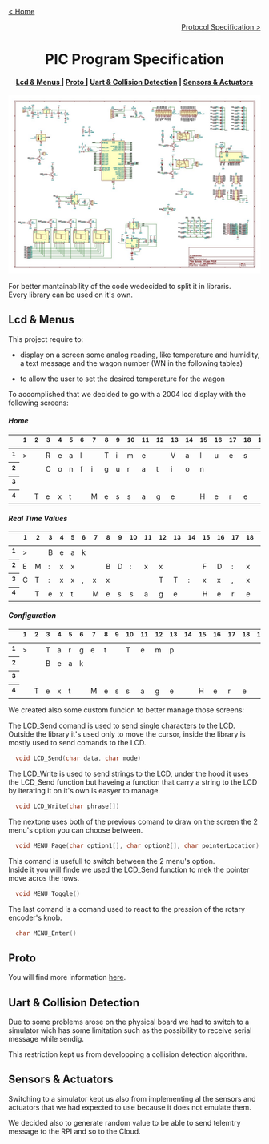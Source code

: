 [< Home](../README.md)

[<p align="right">Protocol Specification ></p>](../Protocol/README.md)

**<h1 align="center">PIC Program Specification</h1>**

<div align="center">  
<h4>
    <a href="#lcd--menus"> Lcd & Menus </a>
  | <a href="#proto"> Proto </a>
  | <a href="#uart--collision-detection"> Uart & Collision Detection</a>
  | <a href="#sensors--actuators"> Sensors & Actuators </a>
</h4>
</div>

<div align="center">
<a href="./Docs/Schema.pdf"><img src="../Images/BoardSchema.jpg" alt="Board schema" width=600></a>
</div>

For better mantainability of the code wedecided to split it in libraris.   
Every library can be used on it's own.

## **Lcd & Menus**

This project require to:

* display on a screen some analog reading, like temperature and humidity, a text message and the wagon number (WN in the following tables)

* to allow the user to set the desired temperature for the wagon

To accomplished that we decided to go with a 2004 lcd display with the following screens:

#### *Home*

<div align="center">
<table>
<thead>
<tr>
<th></th>
<th><sup>1 </sup></th>
<th><sup>2 </sup></th>
<th><sup>3 </sup></th>
<th><sup>4 </sup></th>
<th><sup>5 </sup></th>
<th><sup>6 </sup></th>
<th><sup>7 </sup></th>
<th><sup>8 </sup></th>
<th><sup>9 </sup></th>
<th><sup>10 </sup></th>
<th><sup>11 </sup></th>
<th><sup>12 </sup></th>
<th><sup>13 </sup></th>
<th><sup>14 </sup></th>
<th><sup>15 </sup></th>
<th><sup>16 </sup></th>
<th><sup>17 </sup></th>
<th><sup>18 </sup></th>
<th><sup>19 </sup></th>
<th><sup>20 </sup></th>
</tr>
</thead>
<tbody>
<tr>
<th><sup>1</sup></th>
<td>&gt;</td>
<td></td>
<td>R</td>
<td>e</td>
<td>a</td>
<td>l</td>
<td></td>
<td>T</td>
<td>i</td>
<td>m</td>
<td>e</td>
<td></td>
<td>V</td>
<td>a</td>
<td>l</td>
<td>u</td>
<td>e</td>
<td>s</td>
<td></td>
<td></td>
</tr>
<tr>
<th><sup>2</sup></th>
<td></td>
<td></td>
<td>C</td>
<td>o</td>
<td>n</td>
<td>f</td>
<td>i</td>
<td>g</td>
<td>u</td>
<td>r</td>
<td>a</td>
<td>t</td>
<td>i</td>
<td>o</td>
<td>n</td>
<td></td>
<td></td>
<td></td>
<td></td>
<td></td>
</tr>
<tr>
<th><sup>3</sup></th>
<td></td>
<td></td>
<td></td>
<td></td>
<td></td>
<td></td>
<td></td>
<td></td>
<td></td>
<td></td>
<td></td>
<td></td>
<td></td>
<td></td>
<td></td>
<td></td>
<td></td>
<td></td>
<td></td>
<td></td>
</tr>
<tr>
<th><sup>4</sup></th>
<td></td>
<td>T</td>
<td>e</td>
<td>x</td>
<td>t</td>
<td></td>
<td>M</td>
<td>e</td>
<td>s</td>
<td>s</td>
<td>a</td>
<td>g</td>
<td>e</td>
<td></td>
<td>H</td>
<td>e</td>
<td>r</td>
<td>e</td>
<td></td>
<td></td>
</tr>
</tbody>
</table>
</div>

#### *Real Time Values*

<div align="center">
<table>
<thead>
<tr>
<th></th>
<th><sup>1 </sup></th>
<th><sup>2 </sup></th>
<th><sup>3 </sup></th>
<th><sup>4 </sup></th>
<th><sup>5 </sup></th>
<th><sup>6 </sup></th>
<th><sup>7 </sup></th>
<th><sup>8 </sup></th>
<th><sup>9 </sup></th>
<th><sup>10 </sup></th>
<th><sup>11 </sup></th>
<th><sup>12 </sup></th>
<th><sup>13 </sup></th>
<th><sup>14 </sup></th>
<th><sup>15 </sup></th>
<th><sup>16 </sup></th>
<th><sup>17 </sup></th>
<th><sup>18 </sup></th>
<th><sup>19 </sup></th>
<th><sup>20 </sup></th>
</tr>
</thead>
<tbody>
<tr>
<th><sup>1</sup></th>
<td>&gt;</td>
<td></td>
<td>B</td>
<td>e</td>
<td>a</td>
<td>k</td>
<td></td>
<td></td>
<td></td>
<td></td>
<td></td>
<td></td>
<td></td>
<td></td>
<td></td>
<td></td>
<td></td>
<td></td>
<td></td>
<td></td>
</tr>
<!--
EM:xx  BD:xx  FD:xx 
-->
<tr>
<th><sup>2</sup></th>
<td>E</td>
<td>M</td>
<td>:</td>
<td>x</td>
<td>x</td>
<td></td>
<td></td>
<td>B</td>
<td>D</td>
<td>:</td>
<td>x</td>
<td>x</td>
<td></td>
<td></td>
<td>F</td>
<td>D</td>
<td>:</td>
<td>x</td>
<td>x</td>
<td></td>
</tr>
<!--
CT:xx,xx   TT:xx,xx
-->
<tr>
<th><sup>3</sup></th>
<td>C</td>
<td>T</td>
<td>:</td>
<td>x</td>
<td>x</td>
<td>,</td>
<td>x</td>
<td>x</td>
<td></td>
<td></td>
<td></td>
<td>T</td>
<td>T</td>
<td>:</td>
<td>x</td>
<td>x</td>
<td>,</td>
<td>x</td>
<td>x</td>
<td></td>
</tr>
<tr>
<th><sup>4</sup></th>
<td></td>
<td>T</td>
<td>e</td>
<td>x</td>
<td>t</td>
<td></td>
<td>M</td>
<td>e</td>
<td>s</td>
<td>s</td>
<td>a</td>
<td>g</td>
<td>e</td>
<td></td>
<td>H</td>
<td>e</td>
<td>r</td>
<td>e</td>
<td></td>
<td></td>
</tr>
</tbody>
</table>

</div>

#### *Configuration*

<div align="center">
<table>
<thead>
<tr>
<th></th>
<th><sup>1 </sup></th>
<th><sup>2 </sup></th>
<th><sup>3 </sup></th>
<th><sup>4 </sup></th>
<th><sup>5 </sup></th>
<th><sup>6 </sup></th>
<th><sup>7 </sup></th>
<th><sup>8 </sup></th>
<th><sup>9 </sup></th>
<th><sup>10 </sup></th>
<th><sup>11 </sup></th>
<th><sup>12 </sup></th>
<th><sup>13 </sup></th>
<th><sup>14 </sup></th>
<th><sup>15 </sup></th>
<th><sup>16 </sup></th>
<th><sup>17 </sup></th>
<th><sup>18 </sup></th>
<th><sup>19 </sup></th>
<th><sup>20 </sup></th>
</tr>
</thead>
<tbody>
<tr>
<th><sup>1</sup></th>
<td>&gt;</td>
<td></td>
<td>T</td>
<td>a</td>
<td>r</td>
<td>g</td>
<td>e</td>
<td>t</td>
<td></td>
<td>T</td>
<td>e</td>
<td>m</td>
<td>p</td>
<td></td>
<td></td>
<td></td>
<td></td>
<td></td>
<td></td>
<td></td>
</tr>
<tr>
<th><sup>2</sup></th>
<td></td>
<td></td>
<td>B</td>
<td>e</td>
<td>a</td>
<td>k</td>
<td></td>
<td></td>
<td></td>
<td></td>
<td></td>
<td></td>
<td></td>
<td></td>
<td></td>
<td></td>
<td></td>
<td></td>
<td></td>
<td></td>
</tr>
<tr>
<th><sup>3</sup></th>
<td></td>
<td></td>
<td></td>
<td></td>
<td></td>
<td></td>
<td></td>
<td></td>
<td></td>
<td></td>
<td></td>
<td></td>
<td></td>
<td></td>
<td></td>
<td></td>
<td></td>
<td></td>
<td></td>
<td></td>
</tr>
<tr>
<th><sup>4</sup></th>
<td></td>
<td>T</td>
<td>e</td>
<td>x</td>
<td>t</td>
<td></td>
<td>M</td>
<td>e</td>
<td>s</td>
<td>s</td>
<td>a</td>
<td>g</td>
<td>e</td>
<td></td>
<td>H</td>
<td>e</td>
<td>r</td>
<td>e</td>
<td></td>
<td></td>
</tr>
</tbody>
</table>

</div>

We created also some custom funcion to better manage those screens:

The LCD_Send comand is used to send single characters to the LCD.   
Outside the library it's used only to move the cursor, inside the library is mostly used to send comands to the LCD.

``` C
  void LCD_Send(char data, char mode)
```

The LCD_Write is used to send strings to the LCD, under the hood it uses the LCD_Send function but haveing a function that carry a string to the LCD by iterating it on it's own is easyer to manage.

``` C
  void LCD_Write(char phrase[])
```

The nextone uses both of the previous comand to draw on the screen the 2 menu's option you can choose between.

``` C
  void MENU_Page(char option1[], char option2[], char pointerLocation)
```

This comand is usefull to switch between the 2 menu's option.   
Inside it you will finde we used the LCD_Send function to mek the pointer move acros the rows.

``` C
  void MENU_Toggle()
```

The last comand is a comand used to react to the pression of the rotary encoder's knob.

``` C
  char MENU_Enter()
```

## **Proto**

You will find more information [here](../Protocol/README.md).

## **Uart & Collision Detection**

Due to some problems arose on the physical board we had to switch to a simulator wich has some limitation such as the possibility to receive serial message while sendig.

This restriction kept us from developping a collision detection algorithm.

## **Sensors & Actuators**

Switching to a simulator kept us also from implementing al the sensors and actuators that we had expected to use because it does not emulate them.

We decided also to generate random value to be able to send telemtry message to the RPI and so to the Cloud.